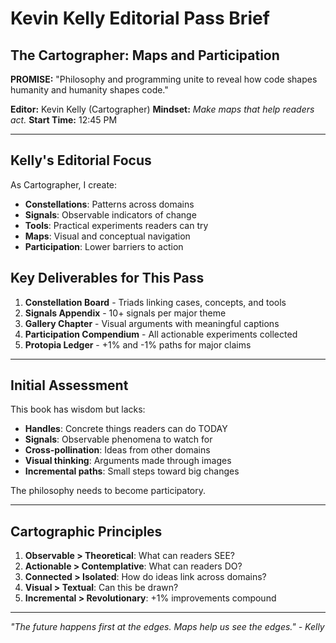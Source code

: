 # Kevin Kelly Editorial Pass Brief
## The Cartographer: Maps and Participation

**PROMISE:** "Philosophy and programming unite to reveal how code shapes humanity and humanity shapes code."

**Editor:** Kevin Kelly (Cartographer)
**Mindset:** *Make maps that help readers act.*
**Start Time:** 12:45 PM

---

## Kelly's Editorial Focus

As Cartographer, I create:
- **Constellations**: Patterns across domains
- **Signals**: Observable indicators of change
- **Tools**: Practical experiments readers can try
- **Maps**: Visual and conceptual navigation
- **Participation**: Lower barriers to action

## Key Deliverables for This Pass

1. **Constellation Board** - Triads linking cases, concepts, and tools
2. **Signals Appendix** - 10+ signals per major theme
3. **Gallery Chapter** - Visual arguments with meaningful captions
4. **Participation Compendium** - All actionable experiments collected
5. **Protopia Ledger** - +1% and -1% paths for major claims

---

## Initial Assessment

This book has wisdom but lacks:
- **Handles**: Concrete things readers can do TODAY
- **Signals**: Observable phenomena to watch for
- **Cross-pollination**: Ideas from other domains
- **Visual thinking**: Arguments made through images
- **Incremental paths**: Small steps toward big changes

The philosophy needs to become participatory.

---

## Cartographic Principles

1. **Observable > Theoretical**: What can readers SEE?
2. **Actionable > Contemplative**: What can readers DO?
3. **Connected > Isolated**: How do ideas link across domains?
4. **Visual > Textual**: Can this be drawn?
5. **Incremental > Revolutionary**: +1% improvements compound

---

*"The future happens first at the edges. Maps help us see the edges." - Kelly*
